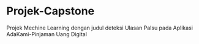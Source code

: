 # Projek-Capstone
Projek Mechine Learning dengan judul deteksi Ulasan Palsu pada Aplikasi  AdaKami-Pinjaman Uang Digital
